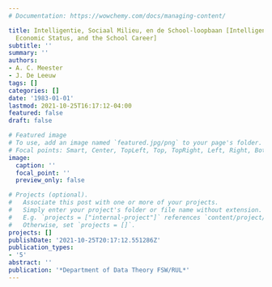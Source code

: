 ```yaml
---
# Documentation: https://wowchemy.com/docs/managing-content/

title: Intelligentie, Sociaal Milieu, en de School-loopbaan [Intelligence, Social
  Economic Status, and the School Career]
subtitle: ''
summary: ''
authors:
- A. C. Meester
- J. De Leeuw
tags: []
categories: []
date: '1983-01-01'
lastmod: 2021-10-25T16:17:12-04:00
featured: false
draft: false

# Featured image
# To use, add an image named `featured.jpg/png` to your page's folder.
# Focal points: Smart, Center, TopLeft, Top, TopRight, Left, Right, BottomLeft, Bottom, BottomRight.
image:
  caption: ''
  focal_point: ''
  preview_only: false

# Projects (optional).
#   Associate this post with one or more of your projects.
#   Simply enter your project's folder or file name without extension.
#   E.g. `projects = ["internal-project"]` references `content/project/deep-learning/index.md`.
#   Otherwise, set `projects = []`.
projects: []
publishDate: '2021-10-25T20:17:12.551286Z'
publication_types:
- '5'
abstract: ''
publication: '*Department of Data Theory FSW/RUL*'
---
```

